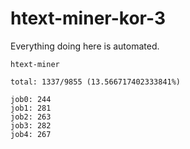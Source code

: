 # htext-miner-kor-3

Everything doing here is automated.

```
htext-miner

total: 1337/9855 (13.566717402333841%)

job0: 244
job1: 281
job2: 263
job3: 282
job4: 267
```